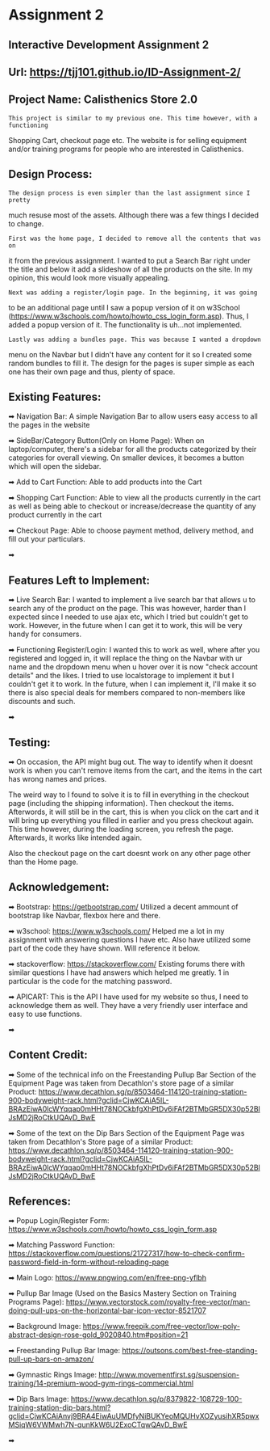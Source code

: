# Assignment 2
Interactive Development Assignment 2
---------
Url: https://tjj101.github.io/ID-Assignment-2/
--------------
Project Name: Calisthenics Store 2.0
----------------------------------------------------------------------------

    This project is similar to my previous one. This time however, with a functioning
Shopping Cart, checkout page etc. The website is for selling equipment and/or
training programs for people who are interested in Calisthenics.


Design Process:
-----------------------------------------------------------------------------

    The design process is even simpler than the last assignment since I pretty 
much resuse most of the assets. Although there was a few things I decided to 
change.

    First was the home page, I decided to remove all the contents that was on
it from the previous assignment. I wanted to put a Search Bar right under
the title and below it add a slideshow of all the products on the site. In
my opinion, this would look more visually appealing.

    Next was adding a register/login page. In the beginning, it was going
to be an additional page until I saw a popup version of it on w3School
(https://www.w3schools.com/howto/howto_css_login_form.asp). Thus, I added
a popup version of it. The functionality is uh...not implemented.

    Lastly was adding a bundles page. This was because I wanted a dropdown
menu on the Navbar but I didn't have any content for it so I created some
random bundles to fill it. The design for the pages is super simple as each
one has their own page and thus, plenty of space. 



Existing Features:
-----------------------------------------------------------------------------

➡ Navigation Bar: A simple Navigation Bar to allow users easy access to all
the pages in the website

➡ SideBar/Category Button(Only on Home Page): When on laptop/computer, there's
a sidebar for all the products categorized by their categories for overall viewing.
On smaller devices, it becomes a button which will open the sidebar. 

➡ Add to Cart Function: Able to add products into the Cart

➡ Shopping Cart Function: Able to view all the products currently in the cart as
well as being able to checkout or increase/decrease the quantity of any product
currently in the cart

➡ Checkout Page: Able to choose payment method, delivery method, and fill out
your particulars. 


➡

Features Left to Implement:
-----------------------------------------------------------------------------

➡ Live Search Bar: I wanted to implement a live search bar that allows u to
search any of the product on the page. This was however, harder than I expected
since I needed to use ajax etc, which I tried but couldn't get to work. However,
in the future when I can get it to work, this will be very handy for consumers.

➡ Functioning Register/Login: I wanted this to work as well, where after you
registered and logged in, it will replace the thing on the Navbar with ur name
and the dropdown menu when u hover over it is now "check account details" and
the likes. I tried to use localstorage to implement it but I couldn't get it
to work. In the future, when I can implement it, I'll make it so there is also
special deals for members compared to non-members like discounts and such.

➡

Testing:
------------------------------------------------------------------------------

➡ On occasion, the API might bug out. The way to identify when it
doesnt work is when you can't remove items from the cart, and the items in the cart
has wrong names and prices. 

The weird way to I found to solve it is to fill in everything in the checkout page 
(including the shipping information). Then checkout the items. Afterwords, 
it will still be in the cart, this is when you click on the cart and it
will bring up everything you filled in earlier and you press checkout again. This time
however, during the loading screen, you refresh the page. Afterwards, it works 
like intended again.

Also the checkout page on the cart doesnt work on any other page other than the Home page.


Acknowledgement:
--------------------------------------------------------------------------------

➡ Bootstrap: https://getbootstrap.com/
Utilized a decent ammount of bootstrap like Navbar, flexbox here and there.

➡ w3school: https://www.w3schools.com/
Helped me a lot in my assignment with answering questions I have etc. Also have
utilized some part of the code they have shown. Will reference it below.

➡ stackoverflow: https://stackoverflow.com/
Existing forums there with similar questions I have had answers which helped me
greatly. 1 in particular is the code for the matching password.

➡ APICART: 
This is the API I have used for my website so thus, I need to acknowledge them 
as well. They have a very friendly user interface and easy to use functions.

➡

Content Credit:
---------------------------------------------------------------------------------

➡ Some of the technical info on the Freestanding Pullup Bar Section of the Equipment Page was taken from
Decathlon's store page of a similar Product: https://www.decathlon.sg/p/8503464-114120-training-station-900-bodyweight-rack.html?gclid=CjwKCAiA5IL-BRAzEiwA0lcWYqqap0mHHt78NOCkbfgXhPtDv6iFAf2BTMbGR5DX30p52BlJsMD2jRoCtkUQAvD_BwE

➡ Some of the text on the Dip Bars Section of the Equipment Page was taken from Decathlon's Store page 
of a similar Product: https://www.decathlon.sg/p/8503464-114120-training-station-900-bodyweight-rack.html?gclid=CjwKCAiA5IL-BRAzEiwA0lcWYqqap0mHHt78NOCkbfgXhPtDv6iFAf2BTMbGR5DX30p52BlJsMD2jRoCtkUQAvD_BwE


References:
---------------------------------------------------------------------------------

➡ Popup Login/Register Form: https://www.w3schools.com/howto/howto_css_login_form.asp

➡ Matching Password Function: https://stackoverflow.com/questions/21727317/how-to-check-confirm-password-field-in-form-without-reloading-page

➡ Main Logo: https://www.pngwing.com/en/free-png-yflbh

➡ Pullup Bar Image (Used on the Basics Mastery Section on Training Programs Page):
https://www.vectorstock.com/royalty-free-vector/man-doing-pull-ups-on-the-horizontal-bar-icon-vector-8521707

➡ Background Image: https://www.freepik.com/free-vector/low-poly-abstract-design-rose-gold_9020840.htm#position=21

➡ Freestanding Pullup Bar Image: https://outsons.com/best-free-standing-pull-up-bars-on-amazon/

➡ Gymnastic Rings Image: http://www.movementfirst.sg/suspension-training/14-premium-wood-gym-rings-commercial.html

➡ Dip Bars Image: https://www.decathlon.sg/p/8379822-108729-100-training-station-dip-bars.html?gclid=CjwKCAiAnvj9BRA4EiwAuUMDfyNiBUKYeoMQUHvXOZyusihXR5pwxMSiqW6VWMwh7N-qunKkW6U2ExoCTqwQAvD_BwE

➡ 

